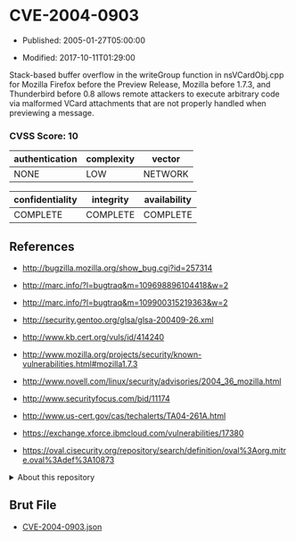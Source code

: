 # CVE-2004-0903

- Published: 2005-01-27T05:00:00

- Modified: 2017-10-11T01:29:00

Stack-based buffer overflow in the writeGroup function in nsVCardObj.cpp for Mozilla Firefox before the Preview Release, Mozilla before 1.7.3, and Thunderbird before 0.8 allows remote attackers to execute arbitrary code via malformed VCard attachments that are not properly handled when previewing a message.

### CVSS Score: **10**

| authentication | complexity | vector |
| --- | --- | --- |
| NONE | LOW | NETWORK |

| confidentiality | integrity | availability |
| --- | --- | --- |
| COMPLETE | COMPLETE | COMPLETE |

## References

* http://bugzilla.mozilla.org/show_bug.cgi?id=257314

* http://marc.info/?l=bugtraq&m=109698896104418&w=2

* http://marc.info/?l=bugtraq&m=109900315219363&w=2

* http://security.gentoo.org/glsa/glsa-200409-26.xml

* http://www.kb.cert.org/vuls/id/414240

* http://www.mozilla.org/projects/security/known-vulnerabilities.html#mozilla1.7.3

* http://www.novell.com/linux/security/advisories/2004_36_mozilla.html

* http://www.securityfocus.com/bid/11174

* http://www.us-cert.gov/cas/techalerts/TA04-261A.html

* https://exchange.xforce.ibmcloud.com/vulnerabilities/17380

* https://oval.cisecurity.org/repository/search/definition/oval%3Aorg.mitre.oval%3Adef%3A10873

<details>
<summary>About this repository</summary> 

  This repository is part of the project [Live Hack CVE](https://github.com/Live-Hack-CVE). Main website can be found [www.live-hack.org](https://www.live-hack.org) 
  
  Made by [Sn0wAlice](https://github.com/Sn0wAlice) for the people that care about security and need to have a feed of the latest CVEs. Hope you enjoy it, don't forget to star the repo and follow me on [Twitter](https://twitter.com/Sn0wAlice) and [Github](https://github.com/Sn0wAlice). And that is my [personnal website](https://www.alice-snow.me/)

  - [Home Page](https://github.com/Live-Hack-CVE)
  - [Framework](https://github.com/Live-Hack-CVE/cve-framework)
  - [CVE database](https://github.com/Live-Hack-CVE/full_database)
  - [Changelog](https://github.com/Live-Hack-CVE/Changelog)
</details>

## Brut File

* [CVE-2004-0903.json](https://raw.githubusercontent.com/Live-Hack-CVE/full_database/main/cves/2004/CVE-2004-0903.json)

